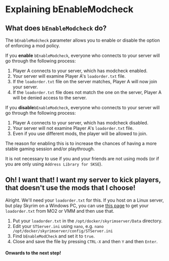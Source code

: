 # Explaining bEnableModcheck

## What does `bEnableModcheck` do?

The `bEnableModcheck` parameter allows you to enable or disable the option of enforcing a mod policy.

If you **enable** `bEnableModcheck`, everyone who connects to your server will go through the following process:

1. Player A connects to your server, which has modcheck enabled.
2. Your server will examine Player A's `loadorder.txt` file.
3. If the `loadorder.txt` file on the server matches, Player A will now join your server.
4. If the `loadorder.txt` file does not match the one on the server, Player A will be denied access to the server.

If you **disable**`bEnableModcheck`, everyone who connects to your server will go through the following process:

1. Player A connects to your server, which has modcheck disabled.
2. Your server will not examine Player A's `loadorder.txt` file.
3. Even if you use different mods, the player will be allowed to join.

The reason for enabling this is to increase the chances of having a more stable gaming session and/or playthrough.

It is not necessary to use if you and your friends are not using mods (or if you are only using `Address Library for SKSE`).

## Oh! I want that! I want my server to kick players, that doesn't use the mods that I choose!

Alright. We'll need your `loadorder.txt` for this. If you host on a Linux server, but play Skyrim on a Windows PC, you can use [this page](../windows-setup/regular-setup/explaining-benablemodcheck.md#oh-i-want-that-i-want-my-server-to-kick-players-that-doesnt-use-the-mods-that-i-choose) to get your `loadorder.txt` from MO2 or VMM and then use that.

1. Put your `loadorder.txt` in the `/opt/docker/skyrimserver/Data` directory.
2. Edit your `STServer.ini` using `nano`, e.g. `nano /opt/docker/skyrimserver/config/STServer.ini`
3. Find `bEnableModCheck` and set it to `true`.
4. Close and save the file by pressing `CTRL-X` and then `Y` and then `Enter`.

#### Onwards to the next step!
